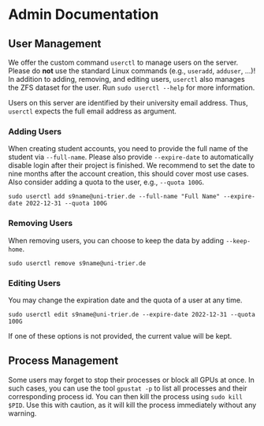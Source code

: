 # Admin Documentation

## User Management

We offer the custom command `userctl` to manage users on the server.
Please do **not** use the standard Linux commands (e.g., `useradd`, `adduser`, ...)!
In addition to adding, removing, and editing users, `userctl` also manages the ZFS dataset for the user.
Run `sudo userctl --help` for more information.

Users on this server are identified by their university email address.
Thus, `userctl` expects the full email address as argument.

### Adding Users

When creating student accounts, you need to provide the full name of the student via `--full-name`.
Please also provide `--expire-date` to automatically disable login after their project is finished.
We recommend to set the date to nine months after the account creation, this should cover most use cases.
Also consider adding a quota to the user, e.g., `--quota 100G`.

```shell
sudo userctl add s9name@uni-trier.de --full-name "Full Name" --expire-date 2022-12-31 --quota 100G
```

### Removing Users

When removing users, you can choose to keep the data by adding `--keep-home`.

```shell
sudo userctl remove s9name@uni-trier.de
```

### Editing Users

You may change the expiration date and the quota of a user at any time.

```shell
sudo userctl edit s9name@uni-trier.de --expire-date 2022-12-31 --quota 100G
```

If one of these options is not provided, the current value will be kept.

## Process Management

Some users may forget to stop their processes or block all GPUs at once.
In such cases, you can use the tool `gpustat -p` to list all processes and their corresponding process id.
You can then kill the process using `sudo kill $PID`.
Use this with caution, as it will kill the process immediately without any warning.
